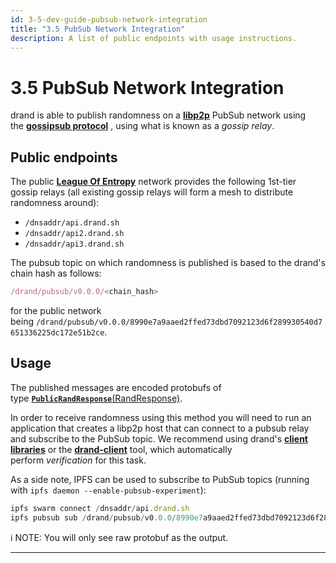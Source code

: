 ```yaml
---
id: 3-5-dev-guide-pubsub-network-integration
title: "3.5 PubSub Network Integration"
description: A list of public endpoints with usage instructions.
---
```

# 3.5 PubSub Network Integration

drand is able to publish randomness on a [**libp2p**](https://libp2p.io/) PubSub network using the [**gossipsub protocol**](https://docs.libp2p.io/concepts/publish-subscribe/) , using what is known as a *gossip relay*.

## **Public endpoints**

The public [**League Of Entropy**](https://blog.cloudflare.com/league-of-entropy/) network provides the following 1st-tier gossip relays (all existing gossip relays will form a mesh to distribute randomness around):

- `/dnsaddr/api.drand.sh`
- `/dnsaddr/api2.drand.sh`
- `/dnsaddr/api3.drand.sh`

The pubsub topic on which randomness is published is based to the drand's chain hash as follows:

```jsx
/drand/pubsub/v0.0.0/<chain_hash>
```

for the public network being `/drand/pubsub/v0.0.0/8990e7a9aaed2ffed73dbd7092123d6f289930540d7651336225dc172e51b2ce`.

## **Usage**

The published messages are encoded protobufs of type [**`PublicRandResponse`**(RandResponse)](https://github.com/drand/drand/blob/799190bff8e1a2ce46dccfcf4e7f7d75075495b2/protobuf/drand/api.proto#L42-L53).

In order to receive randomness using this method you will need to run an application that creates a libp2p host that can connect to a pubsub relay and subscribe to the PubSub topic. We recommend using drand's [**client libraries**](3-3-dev-guide-client-libraries) or the [**drand-client**](3-2-dev-guide-drand-client-cli) tool, which automatically perform *verification* for this task.

As a side note, IPFS can be used to subscribe to PubSub topics (running with `ipfs daemon --enable-pubsub-experiment`):

```jsx
ipfs swarm connect /dnsaddr/api.drand.sh
ipfs pubsub sub /drand/pubsub/v0.0.0/8990e7a9aaed2ffed73dbd7092123d6f289930540d7651336225dc172e51b2ce
```

<aside>
ℹ️ NOTE: You will only see raw protobuf as the output.

</aside>

---
